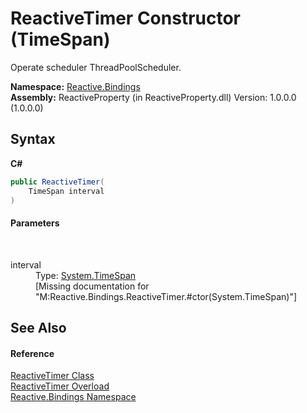 # ReactiveTimer Constructor (TimeSpan)
 

Operate scheduler ThreadPoolScheduler.

**Namespace:**&nbsp;<a href="c3971206-685a-088e-bb60-d89f59135b99">Reactive.Bindings</a><br />**Assembly:**&nbsp;ReactiveProperty (in ReactiveProperty.dll) Version: 1.0.0.0 (1.0.0.0)

## Syntax

**C#**<br />
``` C#
public ReactiveTimer(
	TimeSpan interval
)
```


#### Parameters
&nbsp;<dl><dt>interval</dt><dd>Type: <a href="http://msdn2.microsoft.com/en-us/library/269ew577" target="_blank">System.TimeSpan</a><br />\[Missing <param name="interval"/> documentation for "M:Reactive.Bindings.ReactiveTimer.#ctor(System.TimeSpan)"\]</dd></dl>

## See Also


#### Reference
<a href="b721b72c-738d-ae36-d329-7e88e86cd21b">ReactiveTimer Class</a><br /><a href="09db26f0-a645-6ae0-1782-925004a66f9e">ReactiveTimer Overload</a><br /><a href="c3971206-685a-088e-bb60-d89f59135b99">Reactive.Bindings Namespace</a><br />